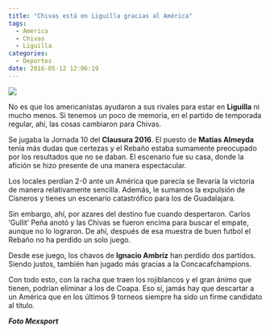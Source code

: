 ```yaml
---
title: "Chivas está en Liguilla gracias al América"
tags:
  - America
  - Chivas
  - Liguilla
categories:
  - Deportes
date: 2016-05-12 12:06:19
---
```

![](https://res.cloudinary.com/pidmx/image/upload/v1463072836/chivas-america-liguilla_jcf6oe.jpg)

No es que los americanistas ayudaron a sus rivales para estar en **Liguilla** ni mucho menos. Si tenemos un poco de memoria, en el partido de temporada regular, ahí, las cosas cambiaron para Chivas.

Se jugaba la Jornada 10 del **Clausura 2016**. El puesto de **Matías Almeyda** tenía más dudas que certezas y el Rebaño estaba sumamente preocupado por los resultados que no se daban. El escenario fue su casa, donde la afición se hizo presente de una manera espectacular.

Los locales perdían 2-0 ante un América que parecía se llevaría la victoria de manera relativamente sencilla. Además, le sumamos la expulsión de Cisneros y tienes un escenario catastrófico para los de Guadalajara.

Sin embargo, ahí, por azares del destino fue cuando despertaron. Carlos ‘Gullit’ Peña anotó y las Chivas se fueron encima para buscar el empate, aunque no lo lograron. De ahí, después de esa muestra de buen futbol el Rebaño no ha perdido un solo juego.

Desde ese juego, los chavos de **Ignacio Ambríz** han perdido dos partidos. Siendo justos, también han jugado más gracias a la Concacafchampions.

Con todo esto, con la racha que traen los rojiblancos y el gran ánimo que tienen, podrían eliminar a los de Coapa. Eso sí, jamás hay que descartar a un América que en los últimos 9 torneos siempre ha sido un firme candidato al título.

***Foto Mexsport***

